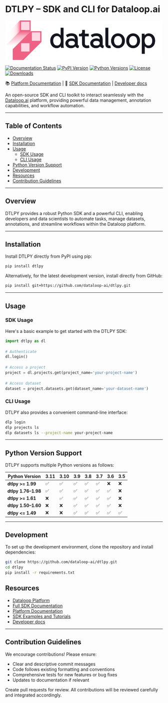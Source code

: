 # **DTLPY – SDK and CLI for Dataloop.ai**

![logo.svg](docs%2F_static%2Flogo.svg)

[![Documentation Status](https://readthedocs.org/projects/dtlpy/badge/?version=latest)](https://sdk-docs.dataloop.ai/en/latest/?badge=latest)
[![PyPI Version](https://img.shields.io/pypi/v/dtlpy.svg)](https://pypi.org/project/dtlpy/)
[![Python Versions](https://img.shields.io/pypi/pyversions/dtlpy.svg)](https://github.com/dataloop-ai/dtlpy)
[![License](https://img.shields.io/github/license/dataloop-ai/dtlpy.svg)](https://github.com/dataloop-ai/dtlpy/blob/master/LICENSE)
[![Downloads](https://static.pepy.tech/personalized-badge/dtlpy?period=total&units=international_system&left_color=grey&right_color=green&left_text=Downloads)](https://pepy.tech/project/dtlpy)

📚 [Platform Documentation](https://dataloop.ai/docs) | 📖 [SDK Documentation](https://console.dataloop.ai/sdk-docs/latest) | [Developer docs](https://developers.dataloop.ai/)

An open-source SDK and CLI toolkit to interact seamlessly with the [Dataloop.ai](https://dataloop.ai/) platform, providing powerful data management, annotation capabilities, and workflow automation.

---

## **Table of Contents**

- [Overview](#overview)
- [Installation](#installation)
- [Usage](#usage)
  - [SDK Usage](#sdk-usage)
  - [CLI Usage](#cli-usage)
- [Python Version Support](#python-version-support)
- [Development](#development)
- [Resources](#resources)
- [Contribution Guidelines](#contribution-guidelines)

---

## **Overview**

DTLPY provides a robust Python SDK and a powerful CLI, enabling developers and data scientists to automate tasks, manage datasets, annotations, and streamline workflows within the Dataloop platform.

---

## **Installation**

Install DTLPY directly from PyPI using pip:

```bash
pip install dtlpy
```

Alternatively, for the latest development version, install directly from GitHub:

```bash
pip install git+https://github.com/dataloop-ai/dtlpy.git
```

---

## **Usage**

### **SDK Usage**

Here's a basic example to get started with the DTLPY SDK:

```python
import dtlpy as dl

# Authenticate
dl.login()

# Access a project
project = dl.projects.get(project_name='your-project-name')

# Access dataset
dataset = project.datasets.get(dataset_name='your-dataset-name')
```

### **CLI Usage**

DTLPY also provides a convenient command-line interface:

```bash
dlp login
dlp projects ls
dlp datasets ls --project-name your-project-name
```

---

## **Python Version Support**

DTLPY supports multiple Python versions as follows:

| Python Version     | 3.11 | 3.10 | 3.9 | 3.8 | 3.7 | 3.6 | 3.5 |
|--------------------|------|------|-----|-----|-----|-----|-----|
| **dtlpy >= 1.99**  | ✅   | ✅   | ✅  | ✅  | ✅  | ❌  | ❌  |
| **dtlpy 1.76–1.98**| ✅   | ✅   | ✅  | ✅  | ✅  | ✅  | ❌  |
| **dtlpy >= 1.61**  | ❌   | ✅   | ✅  | ✅  | ✅  | ✅  | ❌  |
| **dtlpy 1.50–1.60**| ❌   | ❌   | ✅  | ✅  | ✅  | ✅  | ❌  |
| **dtlpy <= 1.49**  | ❌   | ❌   | ✅  | ✅  | ✅  | ✅  | ✅  |

---

## **Development**

To set up the development environment, clone the repository and install dependencies:

```bash
git clone https://github.com/dataloop-ai/dtlpy.git
cd dtlpy
pip install -r requirements.txt
```

## **Resources**

- [Dataloop Platform](https://console.dataloop.ai)
- [Full SDK Documentation](https://console.dataloop.ai/sdk-docs/latest)
- [Platform Documentation](https://dataloop.ai/docs)
- [SDK Examples and Tutorials](https://github.com/dataloop-ai/dtlpy-documentation)
- [Developer docs](https://developers.dataloop.ai/)

---

## **Contribution Guidelines**

We encourage contributions! Please ensure:

- Clear and descriptive commit messages
- Code follows existing formatting and conventions
- Comprehensive tests for new features or bug fixes
- Updates to documentation if relevant

Create pull requests for review. All contributions will be reviewed carefully and integrated accordingly.